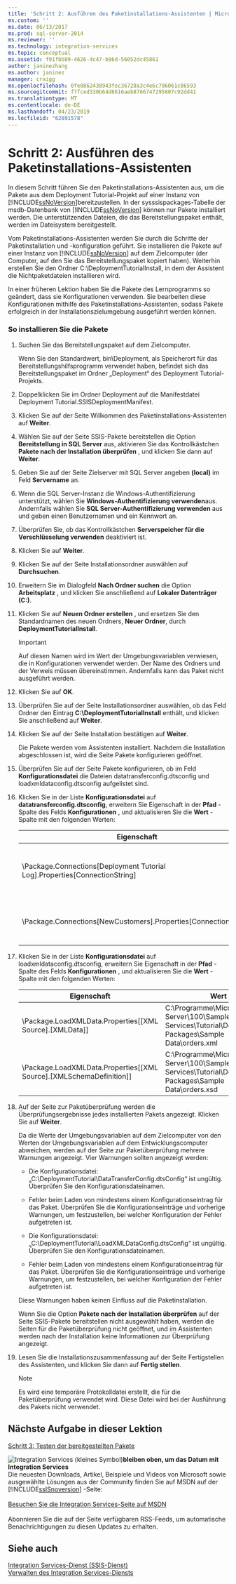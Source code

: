 ```yaml
---
title: 'Schritt 2: Ausführen des Paketinstallations-Assistenten | Microsoft-Dokumentation'
ms.custom: ''
ms.date: 06/13/2017
ms.prod: sql-server-2014
ms.reviewer: ''
ms.technology: integration-services
ms.topic: conceptual
ms.assetid: f91fbb89-4626-4c47-b96d-56052dc45861
author: janinezhang
ms.author: janinez
manager: craigg
ms.openlocfilehash: 0fe0862438943fec36728a3c4e6c796061c86593
ms.sourcegitcommit: f7fced330b64d6616aeb8766747295807c92dd41
ms.translationtype: MT
ms.contentlocale: de-DE
ms.lasthandoff: 04/23/2019
ms.locfileid: "62891578"
---
```

# <a name="step-2-running-the-package-installation-wizard"></a>Schritt 2: Ausführen des Paketinstallations-Assistenten
  In diesem Schritt führen Sie den Paketinstallations-Assistenten aus, um die Pakete aus dem Deployment Tutorial-Projekt auf einer Instanz von [!INCLUDE[ssNoVersion](../includes/ssnoversion-md.md)]bereitzustellen. In der sysssispackages-Tabelle der msdb-Datenbank von [!INCLUDE[ssNoVersion](../includes/ssnoversion-md.md)] können nur Pakete installiert werden. Die unterstützenden Dateien, die das Bereitstellungspaket enthält, werden im Dateisystem bereitgestellt.  
  
 Vom Paketinstallations-Assistenten werden Sie durch die Schritte der Paketinstallation und -konfiguration geführt. Sie installieren die Pakete auf einer Instanz von [!INCLUDE[ssNoVersion](../includes/ssnoversion-md.md)] auf dem Zielcomputer (der Computer, auf den Sie das Bereitstellungspaket kopiert haben). Weiterhin erstellen Sie den Ordner C:\DeploymentTutorialInstall, in dem der Assistent die Nichtpaketdateien installieren wird.  
  
 In einer früheren Lektion haben Sie die Pakete des Lernprogramms so geändert, dass sie Konfigurationen verwenden. Sie bearbeiten diese Konfigurationen mithilfe des Paketinstallations-Assistenten, sodass Pakete erfolgreich in der Installationszielumgebung ausgeführt werden können.  
  
### <a name="to-install-the-packages"></a>So installieren Sie die Pakete  
  
1.  Suchen Sie das Bereitstellungspaket auf dem Zielcomputer.  
  
     Wenn Sie den Standardwert, bin\Deployment, als Speicherort für das Bereitstellungshilfsprogramm verwendet haben, befindet sich das Bereitstellungspaket im Ordner „Deployment“ des Deployment Tutorial-Projekts.  
  
2.  Doppelklicken Sie im Ordner Deployment auf die Manifestdatei Deployment Tutorial.SSISDeploymentManifest.  
  
3.  Klicken Sie auf der Seite Willkommen des Paketinstallations-Assistenten auf **Weiter**.  
  
4.  Wählen Sie auf der Seite SSIS-Pakete bereitstellen die Option **Bereitstellung in SQL Server** aus, aktivieren Sie das Kontrollkästchen **Pakete nach der Installation überprüfen** , und klicken Sie dann auf **Weiter**.  
  
5.  Geben Sie auf der Seite Zielserver mit SQL Server angeben **(local)** im Feld **Servername** an.  
  
6.  Wenn die SQL Server-Instanz die Windows-Authentifizierung unterstützt, wählen Sie **Windows-Authentifizierung verwenden**aus. Andernfalls wählen Sie **SQL Server-Authentifizierung verwenden** aus und geben einen Benutzernamen und ein Kennwort an.  
  
7.  Überprüfen Sie, ob das Kontrollkästchen **Serverspeicher für die Verschlüsselung verwenden** deaktiviert ist.  
  
8.  Klicken Sie auf **Weiter**.  
  
9. Klicken Sie auf der Seite Installationsordner auswählen auf **Durchsuchen**.  
  
10. Erweitern Sie im Dialogfeld **Nach Ordner suchen** die Option **Arbeitsplatz** , und klicken Sie anschließend auf **Lokaler Datenträger (C:)**.  
  
11. Klicken Sie auf **Neuen Ordner erstellen** , und ersetzen Sie den Standardnamen des neuen Ordners, **Neuer Ordner**, durch **DeploymentTutorialInstall**.  
  
    > [!IMPORTANT]  
    >  Auf diesen Namen wird im Wert der Umgebungsvariablen verwiesen, die in Konfigurationen verwendet werden. Der Name des Ordners und der Verweis müssen übereinstimmen. Andernfalls kann das Paket nicht ausgeführt werden.  
  
12. Klicken Sie auf **OK**.  
  
13. Überprüfen Sie auf der Seite Installationsordner auswählen, ob das Feld Ordner den Eintrag **C:\DeploymentTutorialInstall** enthält, und klicken Sie anschließend auf **Weiter**.  
  
14. Klicken Sie auf der Seite Installation bestätigen auf **Weiter**.  
  
     Die Pakete werden vom Assistenten installiert. Nachdem die Installation abgeschlossen ist, wird die Seite Pakete konfigurieren geöffnet.  
  
15. Überprüfen Sie auf der Seite Pakete konfigurieren, ob im Feld **Konfigurationsdatei** die Dateien datatransferconfig.dtsconfig und loadxmldataconfig.dtsconfig aufgelistet sind.  
  
16. Klicken Sie in der Liste **Konfigurationsdatei** auf **datatransferconfig.dtsconfig**, erweitern Sie Eigenschaft in der **Pfad** -Spalte des Felds **Konfigurationen** , und aktualisieren Sie die **Wert** -Spalte mit den folgenden Werten:  
  
    |Eigenschaft|Wert|Aktualisierter Wert|  
    |--------------|-----------|-------------------|  
    |\Package.Connections[Deployment Tutorial Log].Properties[ConnectionString]|C:\Programme\Microsoft SQL Server\100\Samples\Integration Services\Tutorial\Deploying Packages\Completed Packages\Deployment Tutorial Log|C:\DeploymentTutorialInstall\Deployment Tutorial Log|  
    |\Package.Connections[NewCustomers].Properties[ConnectionString]|C:\Programme\Microsoft SQL Server\100\Samples\Integration Services\Tutorial\Deploying Packages\Sample Data\NewCustomers.txt|C:\DeploymentTutorialInstall\NewCustomers.txt|  
  
17. Klicken Sie in der Liste **Konfigurationsdatei** auf loadxmldataconfig.dtsconfig, erweitern Sie Eigenschaft in der **Pfad** -Spalte des Felds **Konfigurationen** , und aktualisieren Sie die **Wert** -Spalte mit den folgenden Werten:  
  
    |Eigenschaft|Wert|Aktualisierter Wert|  
    |--------------|-----------|-------------------|  
    |\Package.LoadXMLData.Properties[[XML Source].[XMLData]]|C:\Programme\Microsoft SQL Server\100\Samples\Integration Services\Tutorial\Deploying Packages\Sample Data\orders.xml|C:\DeploymentTutorialInstall\orders.xml|  
    |\Package.LoadXMLData.Properties[[XML Source].[XMLSchemaDefinition]]|C:\Programme\Microsoft SQL Server\100\Samples\Integration Services\Tutorial\Deploying Packages\Sample Data\orders.xsd|C:\DeploymentTutorialInstall\orders.xsd|  
  
18. Auf der Seite zur Paketüberprüfung werden die Überprüfungsergebnisse jedes installierten Pakets angezeigt. Klicken Sie auf **Weiter**.  
  
     Da die Werte der Umgebungsvariablen auf dem Zielcomputer von den Werten der Umgebungsvariablen auf dem Entwicklungscomputer abweichen, werden auf der Seite zur Paketüberprüfung mehrere Warnungen angezeigt. Vier Warnungen sollten angezeigt werden:  
  
    -   Die Konfigurationsdatei: „C:\DeploymentTutorial\DataTransferConfig.dtsConfig“ ist ungültig. Überprüfen Sie den Konfigurationsdateinamen.  
  
    -   Fehler beim Laden von mindestens einem Konfigurationseintrag für das Paket. Überprüfen Sie die Konfigurationseinträge und vorherige Warnungen, um festzustellen, bei welcher Konfiguration der Fehler aufgetreten ist.  
  
    -   Die Konfigurationsdatei: „C:\DeploymentTutorial\LoadXMLDataConfig.dtsConfig“ ist ungültig. Überprüfen Sie den Konfigurationsdateinamen.  
  
    -   Fehler beim Laden von mindestens einem Konfigurationseintrag für das Paket. Überprüfen Sie die Konfigurationseinträge und vorherige Warnungen, um festzustellen, bei welcher Konfiguration der Fehler aufgetreten ist.  
  
     Diese Warnungen haben keinen Einfluss auf die Paketinstallation.  
  
     Wenn Sie die Option **Pakete nach der Installation überprüfen** auf der Seite SSIS-Pakete bereitstellen nicht ausgewählt haben, werden die Seiten für die Paketüberprüfung nicht geöffnet, und im Assistenten werden nach der Installation keine Informationen zur Überprüfung angezeigt.  
  
19. Lesen Sie die Installationszusammenfassung auf der Seite Fertigstellen des Assistenten, und klicken Sie dann auf **Fertig stellen**.  
  
    > [!NOTE]  
    >  Es wird eine temporäre Protokolldatei erstellt, die für die Paketüberprüfung verwendet wird. Diese Datei wird bei der Ausführung des Pakets nicht verwendet.  
  
## <a name="next-task-in-lesson"></a>Nächste Aufgabe in dieser Lektion  
 [Schritt 3: Testen der bereitgestellten Pakete](../integration-services/lesson-3-3-testing-the-deployed-packages.md)  
  
![Integration Services (kleines Symbol)](media/dts-16.gif "Integration Services (kleines Symbol)")**bleiben oben, um das Datum mit Integration Services**<br /> Die neuesten Downloads, Artikel, Beispiele und Videos von Microsoft sowie ausgewählte Lösungen aus der Community finden Sie auf MSDN auf der [!INCLUDE[ssISnoversion](../includes/ssisnoversion-md.md)] -Seite:<br /><br /> [Besuchen Sie die Integration Services-Seite auf MSDN](https://go.microsoft.com/fwlink/?LinkId=136655)<br /><br /> Abonnieren Sie die auf der Seite verfügbaren RSS-Feeds, um automatische Benachrichtigungen zu diesen Updates zu erhalten.  
  
## <a name="see-also"></a>Siehe auch  
 [Integration Services-Dienst &#40;SSIS-Dienst&#41;](service/integration-services-service-ssis-service.md)   
 [Verwalten des Integration Services-Diensts](../../2014/integration-services/manage-the-integration-services-service.md)  
  
  
